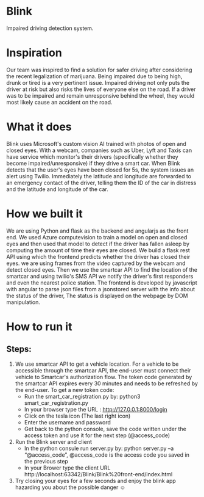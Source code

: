 # Blink
Impaired driving detection system. 

# Inspiration
Our team was inspired to find a solution for safer driving after considering the recent legalization of marijuana. Being impaired due to being high, drunk or tired is a very pertinent issue. Impaired driving not only puts the driver at risk but also risks the lives of everyone else on the road. If a driver was to be impaired and remain unresponsive behind the wheel, they would most likely cause an accident on the road.
# What it does
Blink uses Microsoft's custom vision AI trained with photos of open and closed eyes. With a webcam, companies such as Uber, Lyft and Taxis can have service which monitor's their drivers (specifically whether they become impaired/unresponsive) if they drive a smart car. When Blink detects that the user's eyes have been closed for 5s, the system issues an alert using Twilio. Immediately the latitude and longitude are forwarded to an emergency contact of the driver, telling them the ID of the car in distress and the latitude and longitude of the car.
# How we built it
We are using Python and flask as the backend and angularjs as the front end. We used Azure computevision to train a model on open and closed eyes and then used that model to detect if the driver has fallen asleep by computing the amount of time their eyes are closed. We build a flask rest API using which the frontend predicts whether the driver has closed their eyes. we are using frames from the video captured by the webcam and detect closed eyes. Then we use the smartcar API to find the location of the smartcar and using twilio's SMS API we notify the driver's first responders and even the nearest police station. The frontend is developed by javascript with angular to parse json files from a jsonstored server with the info about the status of the driver, The status is displayed on the webpage by DOM manipulation.
# How to run it
## Steps:
1. We use smartcar API to get a vehicle location. For a vehicle to be accessible through the smartcar API, the end-user must connect their vehicle to Smartcar's authorization flow. The token code generated by the smartcar API expires every 30 minutes and needs to be refreshed by the end-user. To get a new token code:
    * Run the smart_car_registration.py by:
python3 smart_car_registration.py
    * In your browser type the URL : http://127.0.0.1:8000/login
    * Click on the tesla icon (The last right icon)
    * Enter the username and password
    * Get back to the python console, save the code written under the access token and use it for the next step (@access_code)
2. Run the Blink server and client
    * In the python consule run server.py by: python server.py –a “@access_code”, @access_code is the access code you saved in the previous step
    * In your Brower type the client URL http://localhost:63342/Blink/Blink%20front-end/index.html
3. Try closing your eyes for a few seconds and enjoy the blink app hazarding you about the possible danger ☺
